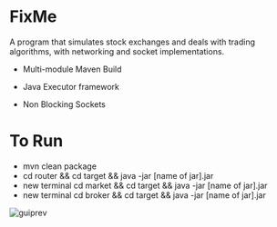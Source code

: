 # FixMe
A program that simulates stock exchanges and deals with trading algorithms, with networking and socket implementations.

- Multi-module Maven Build

- Java Executor framework

- Non Blocking Sockets

# To Run
 - mvn clean package
 - cd router && cd target && java -jar [name of jar].jar
 - new terminal cd market && cd target && java -jar [name of jar].jar 
 - new terminal cd broker && cd target && java -jar [name of jar].jar
 
![guiprev](https://i.imgur.com/ds5VHVo.png)
